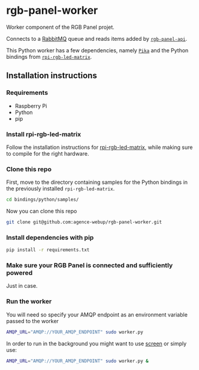 # rgb-panel-worker

Worker component of the RGB Panel projet.

Connects to a [RabbitMQ](https://rabbitmq.com) queue and reads items added by [`rgb-panel-api`](https://github.com/agence-webup/rgb-panel-api).

This Python worker has a few dependencies, namely [`Pika`](https://github.com/pika/pika) and the Python bindings from [`rpi-rgb-led-matrix`](https://github.com/hzeller/rpi-rgb-led-matrix/).


## Installation instructions

### Requirements
- Raspberry Pi
- Python
- pip

### Install rpi-rgb-led-matrix

Follow the installation instructions for [rpi-rgb-led-matrix](https://github.com/hzeller/rpi-rgb-led-matrix/), while making sure to compile for the right hardware.

### Clone this repo

First, move to the directory containing samples for the Python bindings in the previously installed `rpi-rgb-led-matrix`.

```bash
cd bindings/python/samples/
```

Now you can clone this repo

```bash
git clone git@github.com:agence-webup/rgb-panel-worker.git
```

### Install dependencies with pip

```bash
pip install -r requirements.txt
```

### Make sure your RGB Panel is connected and sufficiently powered

Just in case.

### Run the worker

You will need so specify your AMQP endpoint as an environment variable passed to the worker

```bash
AMQP_URL="AMQP://YOUR_AMQP_ENDPOINT" sudo worker.py
```

In order to run in the background you might want to use [screen](https://linux.die.net/man/1/screen) or simply use:

```bash
AMQP_URL="AMQP://YOUR_AMQP_ENDPOINT" sudo worker.py &
```